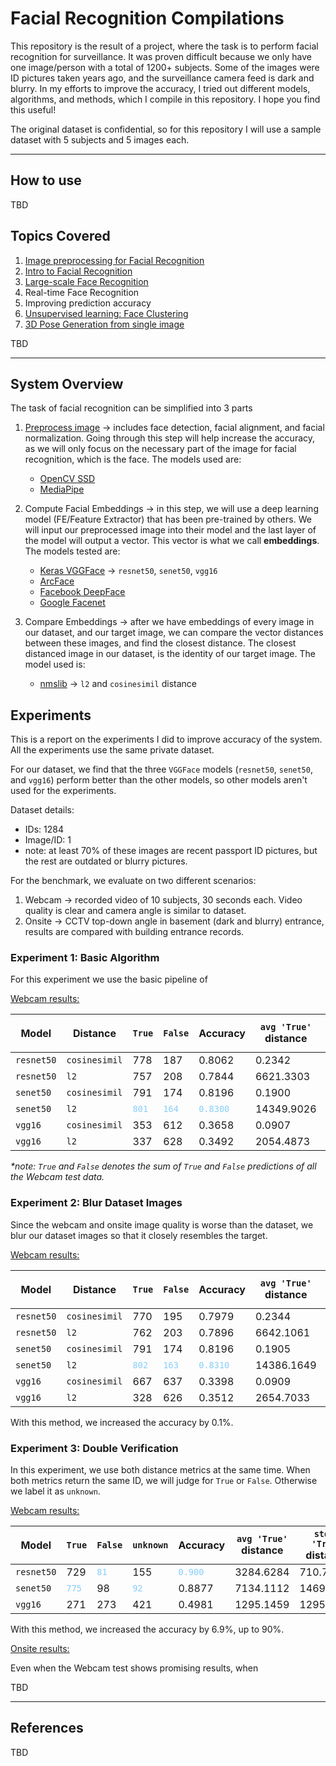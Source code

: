 # Facial Recognition Compilations

This repository is the result of a project, where the task is to perform facial recognition for surveillance. It was proven difficult because we only have one image/person with a total of 1200+ subjects. Some of the images were ID pictures taken years ago, and the surveillance camera feed is dark and blurry. In my efforts to improve the accuracy, I tried out different models, algorithms, and methods, which I compile in this repository. I hope you find this useful!

The original dataset is confidential, so for this repository I will use a sample dataset with 5 subjects and 5 images each.

---

## How to use

TBD

## Topics Covered

1. [Image preprocessing for Facial Recognition](1.%20image%20preprocessing%20for%20facial%20recognition.ipynb)
2. [Intro to Facial Recognition](2.%20face%20recognition%20basics.ipynb)
3. [Large-scale Face Recognition](3.%20large%20scale%20face%20recognition.ipynb)
4. Real-time Face Recognition
5. Improving prediction accuracy
6. [Unsupervised learning: Face Clustering](6.%20face%20clustering.ipynb)
7. [3D Pose Generation from single image](7.%203D%20pose%20generation.ipynb)

TBD

---

## System Overview

The task of facial recognition can be simplified into 3 parts

1. [Preprocess image](./modules/FacePreprocess.py) &rarr; includes face detection, facial alignment, and facial normalization. Going through this step will help increase the accuracy, as we will only focus on the necessary part of the image for facial recognition, which is the face. The models used are:

   - [OpenCV SSD](https://learnopencv.com/tag/ssd/)
   - [MediaPipe](https://developers.google.com/mediapipe)

2. Compute Facial Embeddings &rarr; in this step, we will use a deep learning model (FE/Feature Extractor) that has been pre-trained by others. We will input our preprocessed image into their model and the last layer of the model will output a vector. This vector is what we call <b>embeddings</b>. The models tested are:

   - [Keras VGGFace](https://github.com/rcmalli/keras-vggface) &rarr; `resnet50`, `senet50`, `vgg16`
   - [ArcFace](https://sefiks.com/2020/12/14/deep-face-recognition-with-arcface-in-keras-and-python/)
   - [Facebook DeepFace](https://sefiks.com/2020/02/17/face-recognition-with-facebook-deepface-in-keras/)
   - [Google Facenet](https://sefiks.com/2018/09/03/face-recognition-with-facenet-in-keras/)

3. Compare Embeddings &rarr; after we have embeddings of every image in our dataset, and our target image, we can compare the vector distances between these images, and find the closest distance. The closest distanced image in our dataset, is the identity of our target image. The model used is:
   - [nmslib](https://github.com/nmslib/nmslib) &rarr; `l2` and `cosinesimil` distance

## Experiments

This is a report on the experiments I did to improve accuracy of the system. All the experiments use the same private dataset.

For our dataset, we find that the three `VGGFace` models (`resnet50`, `senet50`, and `vgg16`) perform better than the other models, so other models aren't used for the experiments.

Dataset details:

- IDs: 1284
- Image/ID: 1
- note: at least 70% of these images are recent passport ID pictures, but the rest are outdated or blurry pictures.

For the benchmark, we evaluate on two different scenarios:

1. Webcam &rarr; recorded video of 10 subjects, 30 seconds each. Video quality is clear and camera angle is similar to dataset.
2. Onsite &rarr; CCTV top-down angle in basement (dark and blurry) entrance, results are compared with building entrance records.

### <b>Experiment 1:</b> Basic Algorithm

For this experiment we use the basic pipeline of

<!-- img tbd -->

<u>Webcam results:</u>

| Model      | Distance      | `True`                                 | `False`                                | Accuracy                                  | `avg 'True'` distance | `stdev 'True'` distance |
| ---------- | ------------- | -------------------------------------- | -------------------------------------- | ----------------------------------------- | --------------------- | ----------------------- |
| `resnet50` | `cosinesimil` | 778                                    | 187                                    | 0.8062                                    | 0.2342                | 0.0662                  |
| `resnet50` | `l2`          | 757                                    | 208                                    | 0.7844                                    | 6621.3303             | 1470.4977               |
| `senet50`  | `cosinesimil` | 791                                    | 174                                    | 0.8196                                    | 0.1900                | 0.0470                  |
| `senet50`  | `l2`          | <code style="color : LightSkyBlue">801 | <code style="color : LightSkyBlue">164 | <code style="color : LightSkyBlue">0.8300 | 14349.9026            | 3123.0065               |
| `vgg16`    | `cosinesimil` | 353                                    | 612                                    | 0.3658                                    | 0.0907                | 0.0525                  |
| `vgg16`    | `l2`          | 337                                    | 628                                    | 0.3492                                    | 2054.4873             | 2205.3795               |

<i>\*note: `True` and `False` denotes the sum of `True` and `False` predictions of all the Webcam test data.</i>

### <b>Experiment 2:</b> Blur Dataset Images

Since the webcam and onsite image quality is worse than the dataset, we blur our dataset images so that it closely resembles the target.

<u>Webcam results:</u>

| Model      | Distance      | `True`                                 | `False`                                | Accuracy                                  | `avg 'True'` distance | `stdev 'True'` distance |
| ---------- | ------------- | -------------------------------------- | -------------------------------------- | ----------------------------------------- | --------------------- | ----------------------- |
| `resnet50` | `cosinesimil` | 770                                    | 195                                    | 0.7979                                    | 0.2344                | 0.0652                  |
| `resnet50` | `l2`          | 762                                    | 203                                    | 0.7896                                    | 6642.1061             | 1471.2529               |
| `senet50`  | `cosinesimil` | 791                                    | 174                                    | 0.8196                                    | 0.1905                | 0.0471                  |
| `senet50`  | `l2`          | <code style="color : LightSkyBlue">802 | <code style="color : LightSkyBlue">163 | <code style="color : LightSkyBlue">0.8310 | 14386.1649            | 3118.8102               |
| `vgg16`    | `cosinesimil` | 667                                    | 637                                    | 0.3398                                    | 0.0909                | 0.0529                  |
| `vgg16`    | `l2`          | 328                                    | 626                                    | 0.3512                                    | 2654.7033             | 2371.8272               |

With this method, we increased the accuracy by 0.1%.

### <b>Experiment 3:</b> Double Verification

In this experiment, we use both distance metrics at the same time. When both metrics return the same ID, we will judge for `True` or `False`. Otherwise we label it as `unknown`.

<u>Webcam results:</u>

| Model      | `True`                                 | `False`                               | `unknown`                             | Accuracy                                 | `avg 'True'` distance | `stdev 'True'` distance |
| ---------- | -------------------------------------- | ------------------------------------- | ------------------------------------- | ---------------------------------------- | --------------------- | ----------------------- |
| `resnet50` | 729                                    | <code style="color : LightSkyBlue">81 | 155                                   | <code style="color : LightSkyBlue">0.900 | 3284.6284             | 710.7444                |
| `senet50`  | <code style="color : LightSkyBlue">775 | 98                                    | <code style="color : LightSkyBlue">92 | 0.8877                                   | 7134.1112             | 1469.9975               |
| `vgg16`    | 271                                    | 273                                   | 421                                   | 0.4981                                   | 1295.1459             | 1295.1459               |

With this method, we increased the accuracy by 6.9%, up to 90%.

<u>Onsite results:</u>

Even when the Webcam test shows promising results, when

TBD

---

## References

TBD

<!--
| Model      | Distance      | `True` | `False` | Accuracy | `avg` distance | `stdev` distance |
| ---------- | ------------- | ------ | ------- | -------- | -------------- | ---------------- |
|`resnet50`|`cosinesimil`| | | | | |
|`resnet50`|`l2`| | | | | |
|`senet50`|`cosinesimil`| | | | | |
|`senet50`|`l2`| | | | | |
|`vgg16`|`cosinesimil`| | | | | |
|`vgg16`|`l2`| | | | | |

<code style="color : LightSkyBlue"></code>
-->
